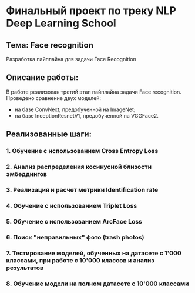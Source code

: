 # Финальный проект по треку NLP Deep Learning School

## Тема: Face recognition

Разработка пайплайна для задачи Face Recognition

## Описание работы:

В работе реализован третий этап пайплайна задачи Face recognition.
Проведено сравнение двух моделей:
- на базе ConvNext, предобученной на ImageNet;
- на базе InceptionResnetV1, предобученной на VGGFace2.

## Реализованные шаги:
### 1. Обучение с использованием Cross Entropy Loss
### 2. Анализ распределения косинусной близости эмбеддингов
### 3. Реализация и расчет метрики Identification rate
### 4. Обучение с использованием Triplet Loss
### 5. Обучение с использованием ArcFace Loss
### 6. Поиск "неправильных" фото (trash photos)
### 7. Тестирование моделей, обученных на датасете с 1'000 классами, при работе с 10'000 классов и анализ результатов
### 8. Обучение модели на полном датасете с 10'000 классами